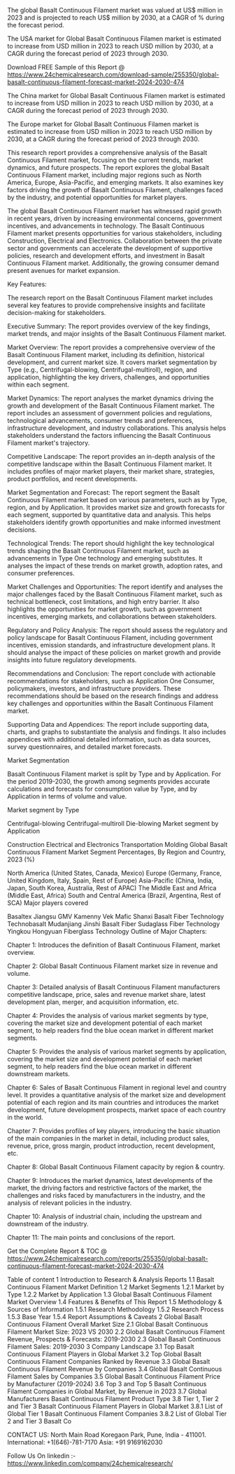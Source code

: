 The global Basalt Continuous Filament market was valued at US$ million in 2023 and is projected to reach US$ million by 2030, at a CAGR of % during the forecast period.

The USA market for Global Basalt Continuous Filamen market is estimated to increase from USD million in 2023 to reach USD million by 2030, at a CAGR during the forecast period of 2023 through 2030.

Download FREE Sample of this Report @ https://www.24chemicalresearch.com/download-sample/255350/global-basalt-continuous-filament-forecast-market-2024-2030-474

The China market for Global Basalt Continuous Filamen market is estimated to increase from USD million in 2023 to reach USD million by 2030, at a CAGR during the forecast period of 2023 through 2030.

The Europe market for Global Basalt Continuous Filamen market is estimated to increase from USD million in 2023 to reach USD million by 2030, at a CAGR during the forecast period of 2023 through 2030.

This research report provides a comprehensive analysis of the Basalt Continuous Filament market, focusing on the current trends, market dynamics, and future prospects. The report explores the global Basalt Continuous Filament market, including major regions such as North America, Europe, Asia-Pacific, and emerging markets. It also examines key factors driving the growth of Basalt Continuous Filament, challenges faced by the industry, and potential opportunities for market players.

The global Basalt Continuous Filament market has witnessed rapid growth in recent years, driven by increasing environmental concerns, government incentives, and advancements in technology. The Basalt Continuous Filament market presents opportunities for various stakeholders, including Construction, Electrical and Electronics. Collaboration between the private sector and governments can accelerate the development of supportive policies, research and development efforts, and investment in Basalt Continuous Filament market. Additionally, the growing consumer demand present avenues for market expansion.

Key Features:

The research report on the Basalt Continuous Filament market includes several key features to provide comprehensive insights and facilitate decision-making for stakeholders.

Executive Summary: The report provides overview of the key findings, market trends, and major insights of the Basalt Continuous Filament market.

Market Overview: The report provides a comprehensive overview of the Basalt Continuous Filament market, including its definition, historical development, and current market size. It covers market segmentation by Type (e.g., Centrifugal-blowing, Centrifugal-multiroll), region, and application, highlighting the key drivers, challenges, and opportunities within each segment.

Market Dynamics: The report analyses the market dynamics driving the growth and development of the Basalt Continuous Filament market. The report includes an assessment of government policies and regulations, technological advancements, consumer trends and preferences, infrastructure development, and industry collaborations. This analysis helps stakeholders understand the factors influencing the Basalt Continuous Filament market's trajectory.

Competitive Landscape: The report provides an in-depth analysis of the competitive landscape within the Basalt Continuous Filament market. It includes profiles of major market players, their market share, strategies, product portfolios, and recent developments.

Market Segmentation and Forecast: The report segment the Basalt Continuous Filament market based on various parameters, such as by Type, region, and by Application. It provides market size and growth forecasts for each segment, supported by quantitative data and analysis. This helps stakeholders identify growth opportunities and make informed investment decisions.

Technological Trends: The report should highlight the key technological trends shaping the Basalt Continuous Filament market, such as advancements in Type One technology and emerging substitutes. It analyses the impact of these trends on market growth, adoption rates, and consumer preferences.

Market Challenges and Opportunities: The report identify and analyses the major challenges faced by the Basalt Continuous Filament market, such as technical bottleneck, cost limitations, and high entry barrier. It also highlights the opportunities for market growth, such as government incentives, emerging markets, and collaborations between stakeholders.

Regulatory and Policy Analysis: The report should assess the regulatory and policy landscape for Basalt Continuous Filament, including government incentives, emission standards, and infrastructure development plans. It should analyse the impact of these policies on market growth and provide insights into future regulatory developments.

Recommendations and Conclusion: The report conclude with actionable recommendations for stakeholders, such as Application One Consumer, policymakers, investors, and infrastructure providers. These recommendations should be based on the research findings and address key challenges and opportunities within the Basalt Continuous Filament market.

Supporting Data and Appendices: The report include supporting data, charts, and graphs to substantiate the analysis and findings. It also includes appendices with additional detailed information, such as data sources, survey questionnaires, and detailed market forecasts.

Market Segmentation

Basalt Continuous Filament market is split by Type and by Application. For the period 2019-2030, the growth among segments provides accurate calculations and forecasts for consumption value by Type, and by Application in terms of volume and value.

Market segment by Type

Centrifugal-blowing
Centrifugal-multiroll
Die-blowing
Market segment by Application

Construction
Electrical and Electronics
Transportation
Molding
Global Basalt Continuous Filament Market Segment Percentages, By Region and Country, 2023 (%)

North America (United States, Canada, Mexico)
Europe (Germany, France, United Kingdom, Italy, Spain, Rest of Europe)
Asia-Pacific (China, India, Japan, South Korea, Australia, Rest of APAC)
The Middle East and Africa (Middle East, Africa)
South and Central America (Brazil, Argentina, Rest of SCA)
Major players covered

Basaltex
Jiangsu GMV
Kamenny Vek
Mafic
Shanxi Basalt Fiber Technology
Technobasalt
Mudanjiang Jinshi Basalt Fiber
Sudaglass Fiber Technology
Yingkou Hongyuan Fiberglass Technology
Outline of Major Chapters:

Chapter 1: Introduces the definition of Basalt Continuous Filament, market overview.

Chapter 2: Global Basalt Continuous Filament market size in revenue and volume.

Chapter 3: Detailed analysis of Basalt Continuous Filament manufacturers competitive landscape, price, sales and revenue market share, latest development plan, merger, and acquisition information, etc.

Chapter 4: Provides the analysis of various market segments by type, covering the market size and development potential of each market segment, to help readers find the blue ocean market in different market segments.

Chapter 5: Provides the analysis of various market segments by application, covering the market size and development potential of each market segment, to help readers find the blue ocean market in different downstream markets.

Chapter 6: Sales of Basalt Continuous Filament in regional level and country level. It provides a quantitative analysis of the market size and development potential of each region and its main countries and introduces the market development, future development prospects, market space of each country in the world.

Chapter 7: Provides profiles of key players, introducing the basic situation of the main companies in the market in detail, including product sales, revenue, price, gross margin, product introduction, recent development, etc.

Chapter 8: Global Basalt Continuous Filament capacity by region & country.

Chapter 9: Introduces the market dynamics, latest developments of the market, the driving factors and restrictive factors of the market, the challenges and risks faced by manufacturers in the industry, and the analysis of relevant policies in the industry.

Chapter 10: Analysis of industrial chain, including the upstream and downstream of the industry.

Chapter 11: The main points and conclusions of the report.

Get the Complete Report & TOC @ https://www.24chemicalresearch.com/reports/255350/global-basalt-continuous-filament-forecast-market-2024-2030-474

Table of content
1 Introduction to Research & Analysis Reports
1.1 Basalt Continuous Filament Market Definition
1.2 Market Segments
1.2.1 Market by Type
1.2.2 Market by Application
1.3 Global Basalt Continuous Filament Market Overview
1.4 Features & Benefits of This Report
1.5 Methodology & Sources of Information
1.5.1 Research Methodology
1.5.2 Research Process
1.5.3 Base Year
1.5.4 Report Assumptions & Caveats
2 Global Basalt Continuous Filament Overall Market Size
2.1 Global Basalt Continuous Filament Market Size: 2023 VS 2030
2.2 Global Basalt Continuous Filament Revenue, Prospects & Forecasts: 2019-2030
2.3 Global Basalt Continuous Filament Sales: 2019-2030
3 Company Landscape
3.1 Top Basalt Continuous Filament Players in Global Market
3.2 Top Global Basalt Continuous Filament Companies Ranked by Revenue
3.3 Global Basalt Continuous Filament Revenue by Companies
3.4 Global Basalt Continuous Filament Sales by Companies
3.5 Global Basalt Continuous Filament Price by Manufacturer (2019-2024)
3.6 Top 3 and Top 5 Basalt Continuous Filament Companies in Global Market, by Revenue in 2023
3.7 Global Manufacturers Basalt Continuous Filament Product Type
3.8 Tier 1, Tier 2 and Tier 3 Basalt Continuous Filament Players in Global Market
3.8.1 List of Global Tier 1 Basalt Continuous Filament Companies
3.8.2 List of Global Tier 2 and Tier 3 Basalt Co

CONTACT US:
North Main Road Koregaon Park, Pune, India - 411001.
International: +1(646)-781-7170
Asia: +91 9169162030

Follow Us On linkedin :- https://www.linkedin.com/company/24chemicalresearch/
